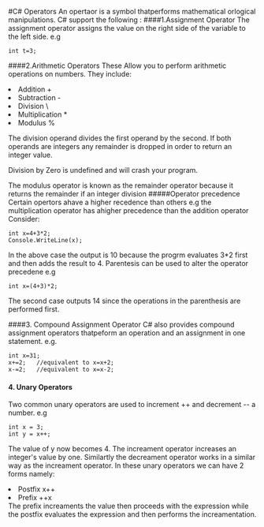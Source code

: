 #C# Operators
 An opertaor is a symbol thatperforms mathematical orlogical manipulations. C# support the following :
####1.Assignment Operator
The assignment operator assigns the value on the right side of the variable to the left side.
e.g
```Csharp
int t=3;
```
####2.Arithmetic Operators
These Allow you to perform arithmetic operations on numbers.
They include:
<li>Addition +</li>
<li>Subtraction -</li>
<li>Division \</li>
<li>Multiplication *</li>
<li>Modulus %</li>

The division operand divides the first operand by the second. If both operands are integers any remainder is dropped in order to return an integer value.

Division by Zero is undefined and will crash your program.

The modulus operator is known as the remainder operator because it returns the remainder if an integer division
#####Operator precedence
Certain opertors ahave a higher recedence than others e.g the multiplication operator has ahigher precedence than the addition operator
Consider:

```Csharp
int x=4+3*2;
Console.WriteLine(x);
```
In the above case the output is 10 because the progrm evaluates 3*2 first and then adds the result to 4.
Parentesis can be used to alter the operator precedene
e.g

```Csharp
int x=(4+3)*2;
```
The second case outputs 14 since the operations in the parenthesis are performed first.

####3. Compound Assignment Operator
C# also provides compound assignment operators thatpeform an operation and an assignment in one statement.
e.g.
```Csharp
int x=31;
x+=2;   //equivalent to x=x+2;
x-=2;   //equivalent to x=x-2;
```

#### 4. Unary Operators
Two common unary operators are used to increment ++ and decrement -- a number.
e.g
```Csharp
int x = 3;
int y = x++;
```
The value of y now becomes 4.
The increament operator increases an integer's value by one.
Similartly the decreament operator works in a similar way as the increament operator.
In these unary operators we can have 2 forms namely:
<li>Postfix  x++ </li>
<li>Prefix  ++x </li>
The prefix increaments the value then proceeds with the expression while the postfix evaluates the expression and then performs the increamentation.


